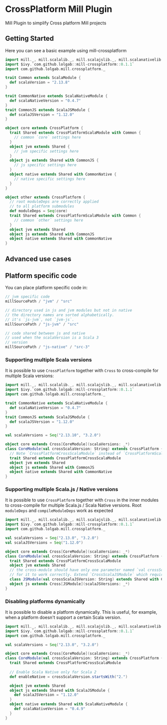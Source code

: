 # CrossPlatform Mill Plugin

Mill Plugin to simplify Cross platform Mill projects

## Getting Started

Here you can see a basic example using mill-crossplatform

```scala
import mill._, mill.scalalib._, mill.scalajslib._, mill.scalanativelib._
import $ivy.`com.github.lolgab::mill-crossplatform::0.1.1`
import com.github.lolgab.mill.crossplatform._

trait Common extends ScalaModule {
  def scalaVersion = "2.13.8"
}

trait CommonNative extends ScalaNativeModule {
  def scalaNativeVersion = "0.4.7"
}
trait CommonJS extends ScalaJSModule {
  def scalaJSVersion = "1.12.0"
}

object core extends CrossPlatform {
  trait Shared extends CrossPlatformScalaModule with Common {
    // common `core` settings here
  }
  object jvm extends Shared {
    // jvm specific settings here
  }
  object js extends Shared with CommonJS {
    // js specific settings here
  }
  object native extends Shared with CommonNative {
    // native specific settings here
  }
}

object other extends CrossPlatform {
  // root moduleDeps are correctly applied
  // to all platform submodules
  def moduleDeps = Seq(core)
  trait Shared extends CrossPlatformScalaModule with Common {
    // common `other` settings here
  }
  object jvm extends Shared
  object js extends Shared with CommonJS
  object native extends Shared with CommonNative
}
```

## Advanced use cases

## Platform specific code

You can place platform specific code in:

```scala
// jvm specific code
millSourcePath / "jvm" / "src"

// directory used in js and jvm modules but not in native
// the directory names are sorted alphabetically.
// it's `js-jvm`, not `jvm-js`.
millSourcePath / "js-jvm" / "src"

// code shared between js and native
// used when the scalaVersion is a Scala 3
// version
millSourcePath / "js-native" / "src-3"
```


### Supporting multiple Scala versions

It is possible to use `CrossPlatform` together with `Cross`
to cross-compile for multiple Scala versions:

```scala
import mill._, mill.scalalib._, mill.scalajslib._, mill.scalanativelib._
import $ivy.`com.github.lolgab::mill-crossplatform::0.1.1`
import com.github.lolgab.mill.crossplatform._

trait CommonNative extends ScalaNativeModule {
  def scalaNativeVersion = "0.4.7"
}
trait CommonJS extends ScalaJSModule {
  def scalaJSVersion = "1.12.0"
}

val scalaVersions = Seq("2.13.10", "3.2.0")

object core extends Cross[CoreModule](scalaVersions: _*)
class CoreModule(val crossScalaVersion: String) extends CrossPlatform {
  // Note `CrossPlatformCrossScalaModule` instead of `CrossPlatformScalaModule`
  trait Shared extends CrossPlatformCrossScalaModule
  object jvm extends Shared
  object js extends Shared with CommonJS
  object native extends Shared with CommonNative
}
```

### Supporting multiple Scala.js / Native versions

It is possible to use `CrossPlatform` together with `Cross`
in the inner modules to cross-compile for multiple Scala.js / Scala Native versions.
Root `moduleDeps` and `compileModuleDeps` work as expected

```scala
import mill._, mill.scalalib._, mill.scalajslib._, mill.scalanativelib._
import $ivy.`com.github.lolgab::mill-crossplatform::0.1.1`
import com.github.lolgab.mill.crossplatform._

val scalaVersions = Seq("2.13.0", "3.2.0")
val scalaJSVersions = Seq("1.12.0")

object core extends Cross[CoreModule](scalaVersions: _*)
class CoreModule(val crossScalaVersion: String) extends CrossPlatform {
  trait Shared extends CrossPlatformCrossScalaModule
  object jvm extends Shared
  // the cross-module should have only one parameter named `val crossScalaJSVersion: String`
  // for it to work correctly. Extend `CrossScalaJSModule` which requires it.
  class JSModule(val crossScalaJSVersion: String) extends Shared with CrossScalaJSModule
  object js extends Cross[JSModule](scalaJSVersions: _*)
}
```

### Disabling platforms dynamically

It is possible to disable a platform dynamically.
This is useful, for example, when a platform doesn't support a certain Scala version.

```scala
import mill._, mill.scalalib._, mill.scalajslib._, mill.scalanativelib._
import $ivy.`com.github.lolgab::mill-crossplatform::0.1.1`
import com.github.lolgab.mill.crossplatform._

val scalaVersions = Seq("2.13.0", "3.2.0")

object core extends Cross[CoreModule](scalaVersions: _*)
class CoreModule(val crossScalaVersion: String) extends CrossPlatform {
  trait Shared extends CrossPlatformCrossScalaModule
  
  // Enable Scala Native only for Scala 2
  def enableNative = crossScalaVersion.startsWith("2.")

  object jvm extends Shared
  object js extends Shared with ScalaJSModule {
    def scalaJSVersion = "1.12.0"
  }
  object native extends Shared with ScalaNativeModule {
    def scalaNativeVersion = "0.4.9"
  }
}
```
